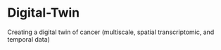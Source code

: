 # Digital-Twin
Creating a digital twin of cancer (multiscale, spatial transcriptomic, and temporal data)
